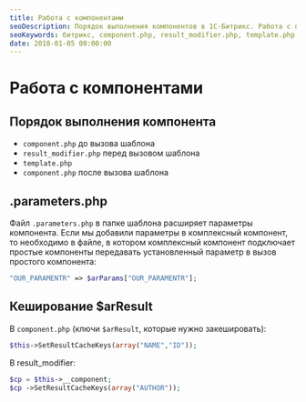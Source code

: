 ```yaml
---
title: Работа с компонентами
seoDescription: Порядок выполнения компонентов в 1С-Битрикс. Работа с параметрами. Кеширование компонентов.
seoKeywords: битрикс, component.php, result_modifier.php, template.php, component.php, $arResult
date: 2018-01-05 00:00:00
---
```

# Работа с компонентами

## Порядок выполнения компонента

+ `component.php` до вызова шаблона
+ `result_modifier.php` перед вызовом шаблона
+ `template.php`
+ `component.php` после вызова шаблона

## .parameters.php

Файл `.parameters.php` в папке шаблона расширяет параметры компонента. Если мы добавили параметры в комплексный компонент, то необходимо в файле, в котором комплексный компонент подключает простые компоненты передавать установленный параметр в вызов простого компонента:

```php
"OUR_PARAMENTR" => $arParams["OUR_PARAMENTR"];
```

## Кеширование $arResult

В `component.php` (ключи `$arResult`, которые нужно закешировать): 

```php
$this->SetResultCacheKeys(array("NAME","ID"));
```

В result_modifier: 

```php
$cp = $this->__component;
$cp ->SetResultCacheKeys(array("AUTHOR"));
```